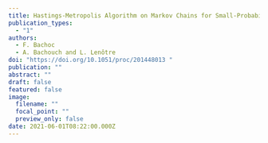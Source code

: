 ```yaml
---
title: Hastings-Metropolis Algorithm on Markov Chains for Small-Probability Estimation
publication_types:
  - "1"
authors:
  - F. Bachoc
  - A. Bachouch and L. Lenôtre
doi: "https://doi.org/10.1051/proc/201448013 "
publication: ""
abstract: ""
draft: false
featured: false
image:
  filename: ""
  focal_point: ""
  preview_only: false
date: 2021-06-01T08:22:00.000Z
---
```

